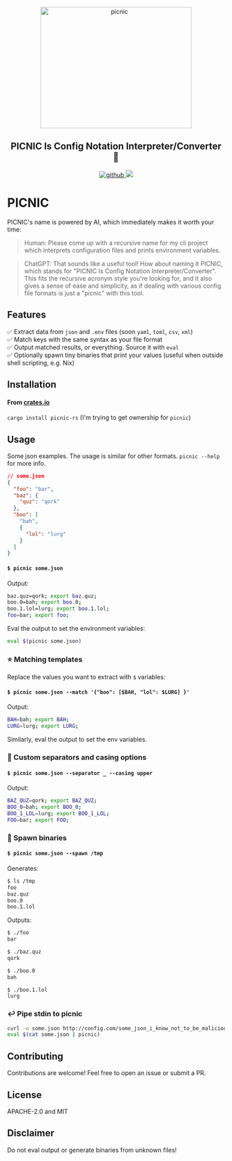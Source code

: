 <p align="center">
  <a href="https://github.com/demfabris/picnic">
    <img alt="picnic"
         width="350" height="280"
         src="https://github.com/demfabris/picnic/assets/46208058/ae98fcce-30f1-4548-8f9b-166bdccf58e5">
  </a>
</p>

<h2 align="center">
  PICNIC Is Config Notation Interpreter/Converter 🦀
</h2>

<p align="center">
  <a href="https://github.com/demfabris/picnic">
    <img alt="github" src="https://img.shields.io/badge/github-demfabris/picnic-8da0cb?style=for-the-badge&labelColor=555555&logo=github">
  </a>
  <a href="https://crates.io/crates/picnic-rs">
    <img src="https://img.shields.io/crates/v/picnic-rs?style=for-the-badge"/>
  </a>
</p>


# PICNIC

PICNIC's name is powered by AI, which immediately makes it worth your time:

> Human: Please come up with a recursive name for my cli project which interprets configuration files and prints environment variables.

> ChatGPT: That sounds like a useful tool! How about naming it PICNIC, which stands for "PICNIC Is Config Notation Interpreter/Converter". This fits the recursive acronym style you're looking for, and it also gives a sense of ease and simplicity, as if dealing with various config file formats is just a "picnic" with this tool.

## Features

✅ Extract data from `json` and `.env` files (soon `yaml`, `toml`, `csv`, `xml`) <br>
✅ Match keys with the same syntax as your file format <br>
✅ Output matched results, or everything. Source it with `eval` <br>
✅ Optionally spawn tiny binaries that print your values (useful when outside shell scripting, e.g. Nix)

## Installation

#### From [crates.io](https://crates.io/crates/picnic-rs)
`cargo install picnic-rs` (I'm trying to get ownership for `picnic`)

## Usage

Some json examples.
The usage is similar for other formats. `picnic --help` for more info.

```json
// some.json
{
  "foo": "bar",
  "baz": {
    "quz": "qork"
  },
  "boo": [
    "bah",
    {
      "lol": "lurg"
    }
  ]
}
```

#### `$ picnic some.json`

Output:
```sh
baz.quz=qork; export baz.quz;
boo.0=bah; export boo.0;
boo.1.lol=lurg; export boo.1.lol;
foo=bar; export foo;
```

Eval the output to set the environment variables:

```sh 
eval $(picnic some.json)
```

### ⭐ Matching templates

Replace the values you want to extract with `$` variables:

#### `$ picnic some.json --match '{"boo": [$BAH, "lol": $LURG] }'`

Output:
```sh
BAH=bah; export BAH;
LURG=lurg; export LURG;
```

Similarly, eval the output to set the env variables.

### 📝 Custom separators and casing options

#### `$ picnic some.json --separator _ --casing upper`

Output:
```sh
BAZ_QUZ=qork; export BAZ_QUZ;
BOO_0=bah; export BOO_0;
BOO_1_LOL=lurg; export BOO_1_LOL;
FOO=bar; export FOO;
```

### 💾 Spawn binaries

#### `$ picnic some.json --spawn /tmp`

Generates:
```sh
$ ls /tmp
foo
baz.quz
boo.0
boo.1.lol
```

Outputs:
```sh
$ ./foo
bar

$ ./baz.quz
qork

$ ./boo.0
bah

$ ./boo.1.lol
lurg
```

### ↩︎ Pipe stdin to picnic

```sh
curl -o some.json http://config.com/some_json_i_know_not_to_be_malicious.json 
eval $(cat some.json | picnic)
```

## Contributing
Contributions are welcome! Feel free to open an issue or submit a PR.

## License
APACHE-2.0 and MIT

## Disclaimer
Do not eval output or generate binaries from unknown files!